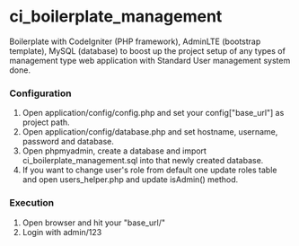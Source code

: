 # ci_boilerplate_management
Boilerplate with CodeIgniter (PHP framework), AdminLTE (bootstrap template), MySQL (database) to boost up the project setup of any types of management type web application with Standard User management system done.

### Configuration
1. Open application/config/config.php and set your config["base_url"] as project path.
2. Open application/config/database.php and set hostname, username, password and database.
3. Open phpmyadmin, create a database and import ci_boilerplate_management.sql into that newly created database.
4. If you want to change user's role from default one update roles table and open users_helper.php and update isAdmin() method.

### Execution
1. Open browser and hit your "base_url/"
2. Login with admin/123
